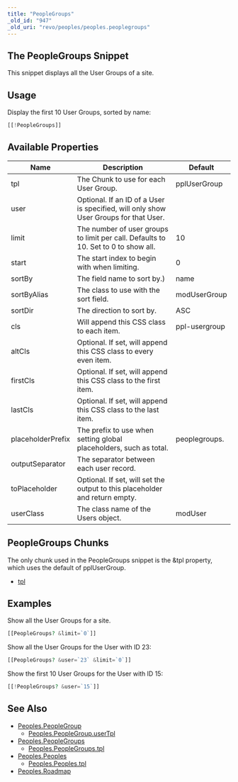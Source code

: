 ```yaml
---
title: "PeopleGroups"
_old_id: "947"
_old_uri: "revo/peoples/peoples.peoplegroups"
---
```


## The PeopleGroups Snippet

This snippet displays all the User Groups of a site.

## Usage

Display the first 10 User Groups, sorted by name:

``` php
[[!PeopleGroups]]
```

## Available Properties

| Name              | Description                                                                          | Default       |
| ----------------- | ------------------------------------------------------------------------------------ | ------------- |
| tpl               | The Chunk to use for each User Group.                                                | pplUserGroup  |
| user              | Optional. If an ID of a User is specified, will only show User Groups for that User. |               |
| limit             | The number of user groups to limit per call. Defaults to 10. Set to 0 to show all.   | 10            |
| start             | The start index to begin with when limiting.                                         | 0             |
| sortBy            | The field name to sort by.)                                                          | name          |
| sortByAlias       | The class to use with the sort field.                                                | modUserGroup  |
| sortDir           | The direction to sort by.                                                            | ASC           |
| cls               | Will append this CSS class to each item.                                             | ppl-usergroup |
| altCls            | Optional. If set, will append this CSS class to every even item.                     |               |
| firstCls          | Optional. If set, will append this CSS class to the first item.                      |               |
| lastCls           | Optional. If set, will append this CSS class to the last item.                       |               |
| placeholderPrefix | The prefix to use when setting global placeholders, such as total.                   | peoplegroups. |
| outputSeparator   | The separator between each user record.                                              |               |
| toPlaceholder     | Optional. If set, will set the output to this placeholder and return empty.          |               |
| userClass         | The class name of the Users object.                                                  | modUser       |

## PeopleGroups Chunks

The only chunk used in the PeopleGroups snippet is the &tpl property, which uses the default of pplUserGroup.

- [tpl](/extras/peoples/peoples.peoplegroups/peoples.peoplegroups.tpl "Peoples.PeopleGroups.tpl")

## Examples

Show all the User Groups for a site.

``` php
[[PeopleGroups? &limit=`0`]]
```

Show all the User Groups for the User with ID 23:

``` php
[[PeopleGroups? &user=`23` &limit=`0`]]
```

Show the first 10 User Groups for the User with ID 15:

``` php
[[!PeopleGroups? &user=`15`]]
```

## See Also

- [Peoples.PeopleGroup](/extras/peoples/peoples.peoplegroup)
  - [Peoples.PeopleGroup.userTpl](/extras/peoples/peoples.peoplegroup/peoples.peoplegroup.usertpl)
- [Peoples.PeopleGroups](/extras/peoples/peoples.peoplegroups)
  - [Peoples.PeopleGroups.tpl](/extras/peoples/peoples.peoplegroups/peoples.peoplegroups.tpl)
- [Peoples.Peoples](/extras/peoples/peoples.peoples)
  - [Peoples.Peoples.tpl](/extras/peoples/peoples.peoples/peoples.peoples.tpl)
- [Peoples.Roadmap](/extras/peoples/peoples.roadmap)